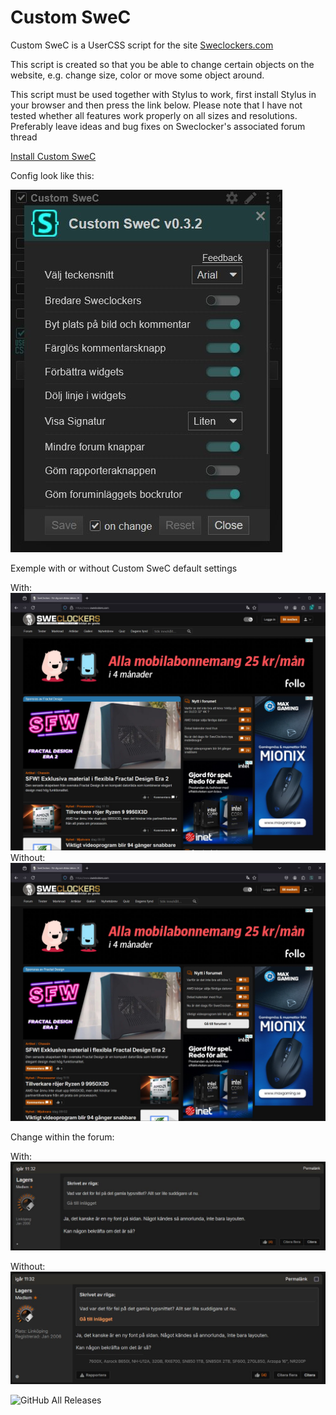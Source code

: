 # Custom SweC

Custom SweC is a UserCSS script for the site [Sweclockers.com](https://sweclockers.com)


This script is created so that you be able to change certain objects on the website, e.g. change size, color or move some object around.

This script must be used together with Stylus to work, first install Stylus in your browser and then press the link below.
Please note that I have not tested whether all features work properly on all sizes and resolutions.
Preferably leave ideas and bug fixes on Sweclocker's associated forum thread

[Install Custom SweC](https://raw.githubusercontent.com/rlagers/CustomSweC/main/customswec.user.styl)

Config look like this:

![GitHub Logo](customswec-config.jpg)

Exemple with or without Custom SweC default settings

With:
![GitHub Logo](swec-custom.jpg)
Without:
![GitHub Logo](swec-nocustom.jpg)

Change within the forum:

With:
![GitHub Logo](swec-forumcustom.jpg)

Without:
![GitHub Logo](swec-forumnocustom.jpg)

![GitHub All Releases](https://img.shields.io/github/downloads/lewdev/hw-gen/total)
